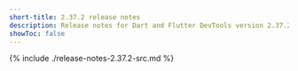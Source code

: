 ```yaml
---
short-title: 2.37.2 release notes
description: Release notes for Dart and Flutter DevTools version 2.37.2.
showToc: false
---
```


{% include ./release-notes-2.37.2-src.md %}
